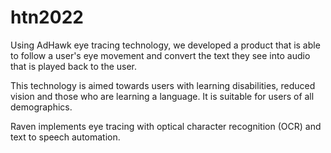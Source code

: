 # htn2022

Using AdHawk eye tracing technology, we developed a product that is able to follow a user's eye movement and convert the text they see into audio that is played back to the user.

This technology is aimed towards users with learning disabilities, reduced vision and those who are learning a language. It is suitable for users of all demographics.

Raven implements eye tracing with optical character recognition (OCR) and text to speech automation.
